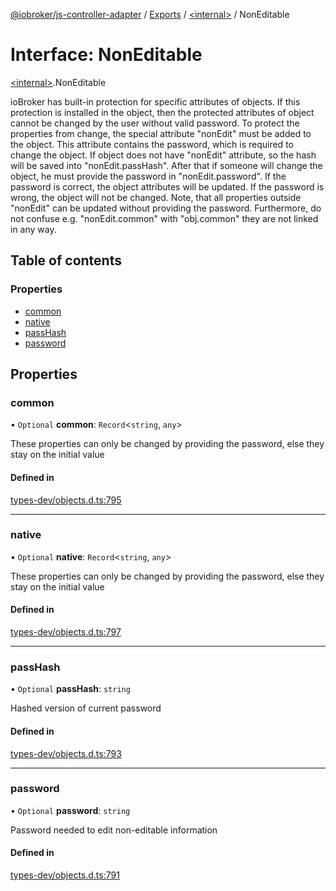 [@iobroker/js-controller-adapter](../README.md) / [Exports](../modules.md) / [\<internal\>](../modules/internal_.md) / NonEditable

# Interface: NonEditable

[\<internal\>](../modules/internal_.md).NonEditable

ioBroker has built-in protection for specific attributes of objects. If this protection is installed in the object, then the protected attributes of object cannot be changed by the user without valid password.
To protect the properties from change, the special attribute "nonEdit" must be added to the object. This attribute contains the password, which is required to change the object.
If object does not have "nonEdit" attribute, so the hash will be saved into "nonEdit.passHash". After that if someone will change the object, he must provide the password in "nonEdit.password".
If the password is correct, the object attributes will be updated. If the password is wrong, the object will not be changed.
Note, that all properties outside "nonEdit" can be updated without providing the password. Furthermore, do not confuse e.g. "nonEdit.common" with "obj.common" they are not linked in any way.

## Table of contents

### Properties

- [common](internal_.NonEditable.md#common)
- [native](internal_.NonEditable.md#native)
- [passHash](internal_.NonEditable.md#passhash)
- [password](internal_.NonEditable.md#password)

## Properties

### common

• `Optional` **common**: `Record`\<`string`, `any`\>

These properties can only be changed by providing the password, else they stay on the initial value

#### Defined in

[types-dev/objects.d.ts:795](https://github.com/ioBroker/ioBroker.js-controller/blob/56d9e4a2e/packages/types-dev/objects.d.ts#L795)

___

### native

• `Optional` **native**: `Record`\<`string`, `any`\>

These properties can only be changed by providing the password, else they stay on the initial value

#### Defined in

[types-dev/objects.d.ts:797](https://github.com/ioBroker/ioBroker.js-controller/blob/56d9e4a2e/packages/types-dev/objects.d.ts#L797)

___

### passHash

• `Optional` **passHash**: `string`

Hashed version of current password

#### Defined in

[types-dev/objects.d.ts:793](https://github.com/ioBroker/ioBroker.js-controller/blob/56d9e4a2e/packages/types-dev/objects.d.ts#L793)

___

### password

• `Optional` **password**: `string`

Password needed to edit non-editable information

#### Defined in

[types-dev/objects.d.ts:791](https://github.com/ioBroker/ioBroker.js-controller/blob/56d9e4a2e/packages/types-dev/objects.d.ts#L791)
